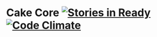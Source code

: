 Cake Core [![Stories in Ready](https://badge.waffle.io/cra16/cake-core.svg?label=ready&title=Ready)](http://waffle.io/cra16/cake-core) [![Code Climate](https://codeclimate.com/github/cra16/cake-core/badges/gpa.svg)](https://codeclimate.com/github/cra16/cake-core)
=====
